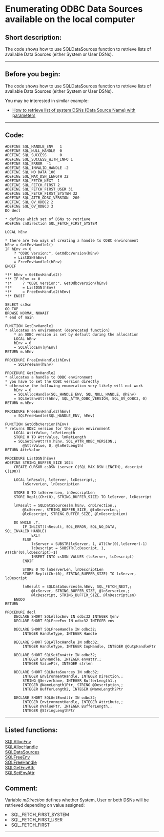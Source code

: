 <link rel="stylesheet" type="text/css" href="../css/win32api.css">  
<link rel="stylesheet" href="https://cdnjs.cloudflare.com/ajax/libs/font-awesome/4.7.0/css/font-awesome.min.css">

# Enumerating ODBC Data Sources available on the local computer

## Short description:
The code shows how to use SQLDataSources function to retrieve lists of available Data Sources (either System or User DSNs).  
***  


## Before you begin:
The code shows how to use SQLDataSources function to retrieve lists of available Data Sources (either System or User DSNs).  

You may be interested in similar example:  
* [How to retrieve list of system DSNs (Data Source Name) with parameters](sample_375.md)  

  
***  


## Code:
```foxpro  
#DEFINE SQL_HANDLE_ENV   1
#DEFINE SQL_NULL_HANDLE  0
#DEFINE SQL_SUCCESS      0
#DEFINE SQL_SUCCESS_WITH_INFO 1
#DEFINE SQL_ERROR  -1
#DEFINE SQL_INVALID_HANDLE -2
#DEFINE SQL_NO_DATA 100
#DEFINE SQL_MAX_DSN_LENGTH 32
#DEFINE SQL_FETCH_NEXT  1
#DEFINE SQL_FETCH_FIRST 2
#DEFINE SQL_FETCH_FIRST_USER 31
#DEFINE SQL_FETCH_FIRST_SYSTEM 32
#DEFINE SQL_ATTR_ODBC_VERSION  200
#DEFINE SQL_OV_ODBC2 2
#DEFINE SQL_OV_ODBC3 3
DO decl

* defines which set of DSNs to retrieve
#DEFINE cnDirection SQL_FETCH_FIRST_SYSTEM

LOCAL hEnv

* there are two ways of creating a handle to ODBC environment
hEnv = GetEnvHandle1()
IF hEnv <> 0
	? "ODBC Version:", GetOdbcVersion(hEnv)
	= ListDSN(hEnv)
	= FreeEnvHandle1(hEnv)
ENDIF

*!*	hEnv = GetEnvHandle2()
*!*	IF hEnv <> 0
*!*		? "ODBC Version:", GetOdbcVersion(hEnv)
*!*		= ListDSN(hEnv)
*!*		= FreeEnvHandle2(hEnv)
*!*	ENDIF

SELECT csDsn
GO TOP
BROWSE NORMAL NOWAIT
* end of main

FUNCTION GetEnvHandle1
* allocates an environment (deprecated function)
	* an ODBC version is set by default during the allocation
	LOCAL hEnv
	hEnv = 0
	= SQLAllocEnv(@hEnv)
RETURN m.hEnv

PROCEDURE FreeEnvHandle1(hEnv)
	= SQLFreeEnv(hEnv)

PROCEDURE GetEnvHandle2
* allocates a handle to ODBC environment
* you have to set the ODBC version directly
* otherwise the following enumeration very likely will not work
	hEnv = 0
	= SQLAllocHandle(SQL_HANDLE_ENV, SQL_NULL_HANDLE, @hEnv)
	= SQLSetEnvAttr(hEnv, SQL_ATTR_ODBC_VERSION, SQL_OV_ODBC3, 0)
RETURN m.hEnv

PROCEDURE FreeEnvHandle2(hEnv)
	= SQLFreeHandle(SQL_HANDLE_ENV, hEnv)

FUNCTION GetOdbcVersion(hEnv)
* returns ODBC version for the given environment
	LOCAL AttrValue, lnRetLength
	STORE 0 TO AttrValue, lnRetLength
	= SQLGetEnvAttr(m.hEnv, SQL_ATTR_ODBC_VERSION,;
		@AttrValue, 0, @lnRetLength)
RETURN AttrValue

PROCEDURE ListDSN(hEnv)
#DEFINE STRING_BUFFER_SIZE 1024
	CREATE CURSOR csDSN (server C(SQL_MAX_DSN_LENGTH), descript C(100))

	LOCAL lnResult, lcServer, lcDescript,;
		lnServerLen, lnDescriptLen

	STORE 0 TO lnServerLen, lnDescriptLen
	STORE Repli(Chr(0), STRING_BUFFER_SIZE) TO lcServer, lcDescript

	lnResult = SQLDataSources(m.hEnv, cnDirection,;
		@lcServer, STRING_BUFFER_SIZE, @lnServerLen,;
		@lcDescript, STRING_BUFFER_SIZE, @lnDescriptLen)

	DO WHILE .T.
		IF INLIST(lnResult, SQL_ERROR, SQL_NO_DATA, SQL_INVALID_HANDLE)
			EXIT
		ELSE
			lcServer = SUBSTR(lcServer, 1, AT(Chr(0),lcServer)-1)
			lcDescript = SUBSTR(lcDescript, 1, AT(Chr(0),lcDescript)-1)
			INSERT INTO csDSN VALUES (lcServer, lcDescript)
		ENDIF

		STORE 0 TO lnServerLen, lnDescriptLen
		STORE Repli(Chr(0), STRING_BUFFER_SIZE) TO lcServer, lcDescript

		lnResult = SQLDataSources(m.hEnv, SQL_FETCH_NEXT,;
			@lcServer, STRING_BUFFER_SIZE, @lnServerLen,;
			@lcDescript, STRING_BUFFER_SIZE, @lnDescriptLen)
	ENDDO
RETURN

PROCEDURE decl
	DECLARE SHORT SQLAllocEnv IN odbc32 INTEGER @env
	DECLARE SHORT SQLFreeEnv IN odbc32 INTEGER env

	DECLARE SHORT SQLFreeHandle IN odbc32;
		INTEGER HandleType, INTEGER Handle

	DECLARE SHORT SQLAllocHandle IN odbc32;
		INTEGER HandleType, INTEGER InpHandle, INTEGER @OutpHandlePtr

	DECLARE SHORT SQLSetEnvAttr IN odbc32;
		INTEGER EnvHandle, INTEGER envattr,;
		INTEGER ValuePtr, INTEGER strlen

	DECLARE SHORT SQLDataSources IN odbc32;
		INTEGER EnvironmentHandle, INTEGER Direction,;
		STRING @ServerName, INTEGER BufferLength1,;
		INTEGER @NameLength1Ptr, STRING @Description,;
		INTEGER BufferLength2, INTEGER @NameLength2Ptr

	DECLARE SHORT SQLGetEnvAttr IN odbc32;
		INTEGER EnvironmentHandle, INTEGER Attribute,;
		INTEGER @ValuePtr, INTEGER BufferLength,;
		INTEGER @StringLengthPtr  
```  
***  


## Listed functions:
[SQLAllocEnv](../libraries/odbc32/SQLAllocEnv.md)  
[SQLAllocHandle](../libraries/odbc32/SQLAllocHandle.md)  
[SQLDataSources](../libraries/odbc32/SQLDataSources.md)  
[SQLFreeEnv](../libraries/odbc32/SQLFreeEnv.md)  
[SQLFreeHandle](../libraries/odbc32/SQLFreeHandle.md)  
[SQLGetEnvAttr](../libraries/odbc32/SQLGetEnvAttr.md)  
[SQLSetEnvAttr](../libraries/odbc32/SQLSetEnvAttr.md)  

## Comment:
Variable *mDirection* defines whether System, User or both DSNs will be retrieved depending on value assigned:  
<LI>SQL_FETCH_FIRST_SYSTEM  
<LI>SQL_FETCH_FIRST_USER  
<LI>SQL_FETCH_FIRST  
  
***  


